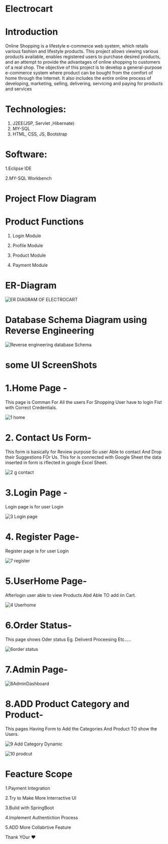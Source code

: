 # Electrocart

# Introduction 

Online Shopping is a lifestyle e-commerce web system, which retails various
fashion and lifestyle products. This project allows viewing various products
available, enables registered users to purchase desired products, and an attempt to
provide the advantages of online shopping to customers of a real shop. The objective
of this project is to develop a general-purpose e-commerce system where product
can be bought from the comfort of home through the Internet. It also includes the
entire online process of developing, marketing, selling, delivering, servicing and
paying for products and services


# Technologies:

1. J2EE(JSP, Servlet ,Hibernate)
2. MY-SQL
3. HTML, CSS, JS, Bootstrap

# Software:

1.Eclipse IDE

2.MY-SQL Workbench




# Project Flow Diagram





# Product Functions

1. Login Module


2. Profile Module


3. Product Module

4. Payment Module 


# ER-Diagram

![ER DIAGRAM OF ELECTROCART](https://user-images.githubusercontent.com/110629636/200187277-e4a014fc-9ac1-4ddc-8a18-45d8f95bbc82.png)

# Database Schema Diagram using Reverse Engineering


![Reverse engineering database Schema](https://user-images.githubusercontent.com/110629636/200187751-9cc04661-615a-42cd-a5df-b020672dd63f.png)


# some UI ScreenShots


# 1.Home Page - 
This page is Comman For All the users For Shopping User have to login Fist with Correct Credentials.



![1 home](https://user-images.githubusercontent.com/110629636/200188194-d7106d0c-31e0-4ae8-9f6b-9bd17a71c8c5.png)



# 2. Contact Us Form-



This form is basically for Review purpose So user Able to contact And Drop their Suggestions FOr Us. This for is connected with Google Sheet the data inserted in form is rflected in google Excel Sheet.



![2 g contact](https://user-images.githubusercontent.com/110629636/200188377-d4d83be0-5e07-46dc-aa02-618bf8e5f055.png)


# 3.Login Page -
Login page is for user Login 


![3 Login page](https://user-images.githubusercontent.com/110629636/200188464-f0199d67-760b-4c79-b03b-95a55b2a43ae.png)


# 4. Register Page-
Register page is for user Login 



![7 register](https://user-images.githubusercontent.com/110629636/200188520-7e1c214e-0d84-4be0-8e7c-964adec2ae98.png)

 

# 5.UserHome Page- 
Afterlogin user able to view Products Abd Able TO add iin Cart.


![4 Userhome](https://user-images.githubusercontent.com/110629636/200188589-83503afe-7aad-4731-86f1-42f0c9a4ab26.png)


# 6.Order Status-  
This page shows Oder status Eg. Deliverd  Proceesing Etc.....


![6order status](https://user-images.githubusercontent.com/110629636/200188616-75be77da-843e-4072-97ae-fcacc89002dd.png)



# 7.Admin Page- 


![8AdminDashboard](https://user-images.githubusercontent.com/110629636/200188637-2febfc76-3474-49be-8b86-473632b527f1.png)



# 8.ADD Product Category and Product-
This pages Having Form to Add the Categories And Product TO show the Users.


![9 Add Category Dynamic](https://user-images.githubusercontent.com/110629636/200188663-151673d2-d82d-4543-a9dc-c652a60a97a3.png)



![10 prodcut ](https://user-images.githubusercontent.com/110629636/200188668-22bdb2f6-00f3-4a8f-ad63-90c9fd4696db.png)


# Feacture Scope 


1.Payment Integration 

2.Try to Make  More Interractive UI 

3.Bulid with SpringBoot 

4.Implement Authentiction Process

5.ADD More Collabrtive Feature


Thank YOur ❤

